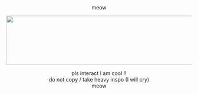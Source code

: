 <div align="center">meow</div>

<p align="center"><img width="866" height="133" src="![nendoroids_silly1](https://github.com/neneplushie/neneplushie/assets/143755658/230f8ed9-235c-4b28-9810-15db3f0d748e)
"></p>

<div align="center">pls interact I am cool !!</div>

<div align="center">do not copy / take heavy inspo (I will cry)</div>

<div align="center">meow</div>
